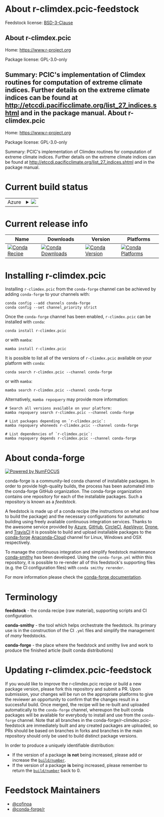 About r-climdex.pcic-feedstock
==============================

Feedstock license: [BSD-3-Clause](https://github.com/conda-forge/r-climdex.pcic-feedstock/blob/main/LICENSE.txt)

About r-climdex.pcic
--------------------

Home: https://www.r-project.org

Package license: GPL-3.0-only

Summary: PCIC's implementation of Climdex routines for computation of extreme climate indices. Further details on the extreme climate indices can be found at <http://etccdi.pacificclimate.org/list_27_indices.shtml> and in the package manual.
About r-climdex.pcic
--------------------

Home: https://www.r-project.org

Package license: GPL-3.0-only

Summary: PCIC's implementation of Climdex routines for computation of extreme climate indices. Further details on the extreme climate indices can be found at <http://etccdi.pacificclimate.org/list_27_indices.shtml> and in the package manual.

Current build status
====================


<table>
    
  <tr>
    <td>Azure</td>
    <td>
      <details>
        <summary>
          <a href="https://dev.azure.com/conda-forge/feedstock-builds/_build/latest?definitionId=12570&branchName=main">
            <img src="https://dev.azure.com/conda-forge/feedstock-builds/_apis/build/status/r-climdex.pcic-feedstock?branchName=main">
          </a>
        </summary>
        <table>
          <thead><tr><th>Variant</th><th>Status</th></tr></thead>
          <tbody><tr>
              <td>linux_64_r_base4.2</td>
              <td>
                <a href="https://dev.azure.com/conda-forge/feedstock-builds/_build/latest?definitionId=12570&branchName=main">
                  <img src="https://dev.azure.com/conda-forge/feedstock-builds/_apis/build/status/r-climdex.pcic-feedstock?branchName=main&jobName=linux&configuration=linux%20linux_64_r_base4.2" alt="variant">
                </a>
              </td>
            </tr><tr>
              <td>linux_64_r_base4.3</td>
              <td>
                <a href="https://dev.azure.com/conda-forge/feedstock-builds/_build/latest?definitionId=12570&branchName=main">
                  <img src="https://dev.azure.com/conda-forge/feedstock-builds/_apis/build/status/r-climdex.pcic-feedstock?branchName=main&jobName=linux&configuration=linux%20linux_64_r_base4.3" alt="variant">
                </a>
              </td>
            </tr><tr>
              <td>osx_64_r_base4.2</td>
              <td>
                <a href="https://dev.azure.com/conda-forge/feedstock-builds/_build/latest?definitionId=12570&branchName=main">
                  <img src="https://dev.azure.com/conda-forge/feedstock-builds/_apis/build/status/r-climdex.pcic-feedstock?branchName=main&jobName=osx&configuration=osx%20osx_64_r_base4.2" alt="variant">
                </a>
              </td>
            </tr><tr>
              <td>osx_64_r_base4.3</td>
              <td>
                <a href="https://dev.azure.com/conda-forge/feedstock-builds/_build/latest?definitionId=12570&branchName=main">
                  <img src="https://dev.azure.com/conda-forge/feedstock-builds/_apis/build/status/r-climdex.pcic-feedstock?branchName=main&jobName=osx&configuration=osx%20osx_64_r_base4.3" alt="variant">
                </a>
              </td>
            </tr><tr>
              <td>win_64</td>
              <td>
                <a href="https://dev.azure.com/conda-forge/feedstock-builds/_build/latest?definitionId=12570&branchName=main">
                  <img src="https://dev.azure.com/conda-forge/feedstock-builds/_apis/build/status/r-climdex.pcic-feedstock?branchName=main&jobName=win&configuration=win%20win_64_" alt="variant">
                </a>
              </td>
            </tr>
          </tbody>
        </table>
      </details>
    </td>
  </tr>
</table>

Current release info
====================

| Name | Downloads | Version | Platforms |
| --- | --- | --- | --- |
| [![Conda Recipe](https://img.shields.io/badge/recipe-r--climdex.pcic-green.svg)](https://anaconda.org/conda-forge/r-climdex.pcic) | [![Conda Downloads](https://img.shields.io/conda/dn/conda-forge/r-climdex.pcic.svg)](https://anaconda.org/conda-forge/r-climdex.pcic) | [![Conda Version](https://img.shields.io/conda/vn/conda-forge/r-climdex.pcic.svg)](https://anaconda.org/conda-forge/r-climdex.pcic) | [![Conda Platforms](https://img.shields.io/conda/pn/conda-forge/r-climdex.pcic.svg)](https://anaconda.org/conda-forge/r-climdex.pcic) |

Installing r-climdex.pcic
=========================

Installing `r-climdex.pcic` from the `conda-forge` channel can be achieved by adding `conda-forge` to your channels with:

```
conda config --add channels conda-forge
conda config --set channel_priority strict
```

Once the `conda-forge` channel has been enabled, `r-climdex.pcic` can be installed with `conda`:

```
conda install r-climdex.pcic
```

or with `mamba`:

```
mamba install r-climdex.pcic
```

It is possible to list all of the versions of `r-climdex.pcic` available on your platform with `conda`:

```
conda search r-climdex.pcic --channel conda-forge
```

or with `mamba`:

```
mamba search r-climdex.pcic --channel conda-forge
```

Alternatively, `mamba repoquery` may provide more information:

```
# Search all versions available on your platform:
mamba repoquery search r-climdex.pcic --channel conda-forge

# List packages depending on `r-climdex.pcic`:
mamba repoquery whoneeds r-climdex.pcic --channel conda-forge

# List dependencies of `r-climdex.pcic`:
mamba repoquery depends r-climdex.pcic --channel conda-forge
```


About conda-forge
=================

[![Powered by
NumFOCUS](https://img.shields.io/badge/powered%20by-NumFOCUS-orange.svg?style=flat&colorA=E1523D&colorB=007D8A)](https://numfocus.org)

conda-forge is a community-led conda channel of installable packages.
In order to provide high-quality builds, the process has been automated into the
conda-forge GitHub organization. The conda-forge organization contains one repository
for each of the installable packages. Such a repository is known as a *feedstock*.

A feedstock is made up of a conda recipe (the instructions on what and how to build
the package) and the necessary configurations for automatic building using freely
available continuous integration services. Thanks to the awesome service provided by
[Azure](https://azure.microsoft.com/en-us/services/devops/), [GitHub](https://github.com/),
[CircleCI](https://circleci.com/), [AppVeyor](https://www.appveyor.com/),
[Drone](https://cloud.drone.io/welcome), and [TravisCI](https://travis-ci.com/)
it is possible to build and upload installable packages to the
[conda-forge](https://anaconda.org/conda-forge) [Anaconda-Cloud](https://anaconda.org/)
channel for Linux, Windows and OSX respectively.

To manage the continuous integration and simplify feedstock maintenance
[conda-smithy](https://github.com/conda-forge/conda-smithy) has been developed.
Using the ``conda-forge.yml`` within this repository, it is possible to re-render all of
this feedstock's supporting files (e.g. the CI configuration files) with ``conda smithy rerender``.

For more information please check the [conda-forge documentation](https://conda-forge.org/docs/).

Terminology
===========

**feedstock** - the conda recipe (raw material), supporting scripts and CI configuration.

**conda-smithy** - the tool which helps orchestrate the feedstock.
                   Its primary use is in the construction of the CI ``.yml`` files
                   and simplify the management of *many* feedstocks.

**conda-forge** - the place where the feedstock and smithy live and work to
                  produce the finished article (built conda distributions)


Updating r-climdex.pcic-feedstock
=================================

If you would like to improve the r-climdex.pcic recipe or build a new
package version, please fork this repository and submit a PR. Upon submission,
your changes will be run on the appropriate platforms to give the reviewer an
opportunity to confirm that the changes result in a successful build. Once
merged, the recipe will be re-built and uploaded automatically to the
`conda-forge` channel, whereupon the built conda packages will be available for
everybody to install and use from the `conda-forge` channel.
Note that all branches in the conda-forge/r-climdex.pcic-feedstock are
immediately built and any created packages are uploaded, so PRs should be based
on branches in forks and branches in the main repository should only be used to
build distinct package versions.

In order to produce a uniquely identifiable distribution:
 * If the version of a package **is not** being increased, please add or increase
   the [``build/number``](https://docs.conda.io/projects/conda-build/en/latest/resources/define-metadata.html#build-number-and-string).
 * If the version of a package **is** being increased, please remember to return
   the [``build/number``](https://docs.conda.io/projects/conda-build/en/latest/resources/define-metadata.html#build-number-and-string)
   back to 0.

Feedstock Maintainers
=====================

* [@cofinoa](https://github.com/cofinoa/)
* [@conda-forge/r](https://github.com/conda-forge/r/)

